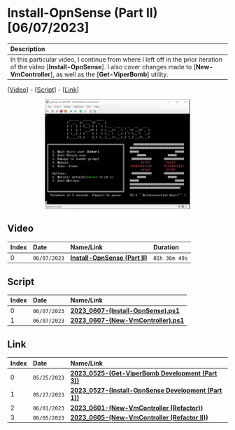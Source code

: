 # Install-OpnSense (Part II) [06/07/2023]

| Description |
|:------------|
| In this particular video, I continue from where I left off in the prior iteration of the video [**Install-OpnSense**]. I also cover changes made to [**New-VmController**], as well as the [**Get-ViperBomb**] utility. |

[[Video](#video)] - [[Script](#script)] - [[Link](#link)]

<p align="center" width="100%">
    <img width="66%" src="https://github.com/mcc85s/FightingEntropy/blob/main/Video/20230607/thumbnail.jpg">
</p>

## Video

| Index | Date         | Name/Link                                                      | Duration      |
|:------|:-------------|:---------------------------------------------------------------|:--------------|
| 0     | `06/07/2023` | **[Install-OpnSense (Part II)](https://youtu.be/VpF9c0fepME)** | `01h 36m 49s` |

## Script

| Index | Date         | Name/Link                                                                                                                                   |
|:------|:-------------|:--------------------------------------------------------------------------------------------------------------------------------------------|
| 0     | `06/07/2023` | **[2023_0607-(Install-OpnSense).ps1](https://github.com/mcc85s/FightingEntropy/blob/main/Video/20230607/2023_0607-(Install-OpnSense).ps1)** |
| 1     | `06/07/2023` | **[2023_0607-(New-VmController).ps1](https://github.com/mcc85s/FightingEntropy/blob/main/Video/20230607/2023_0607-(New-VmController).ps1)** |

## Link

| Index | Date         | Name/Link                                                                             |
|:------|:-------------|:--------------------------------------------------------------------------------------|
| 0     | `05/25/2023` | **[2023_0525-(Get-ViperBomb Development (Part 3))](https://youtu.be/qvvomJPfquI)**    |
| 1     | `05/27/2023` | **[2023_0527-(Install-OpnSense Development (Part 1))](https://youtu.be/u-ry9YLKGgM)** |
| 2     | `06/01/2023` | **[2023_0601-(New-VmController (Refactor))](https://youtu.be/kHby1SMzq-U)**           |
| 3     | `06/05/2023` | **[2023_0605-(New-VmController (Refactor II))](https://youtu.be/NwOLXfToq04)**        |
